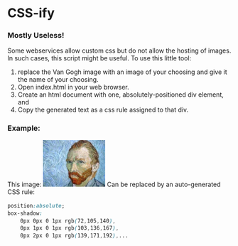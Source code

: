 # CSS-ify 
### Mostly Useless!

Some webservices allow custom css but do not allow the hosting of images. In such cases, this script might be useful.
To use this little tool: 

1. replace the Van Gogh image with an image of your choosing and give it the name of your choosing.
2. Open index.html in your web browser.
3. Create an html document with one, absolutely-positioned div element, and
4. Copy the generated text as a css rule assigned to that div.

### Example:
This image:
![Van Gogh](./image.jpg)
Can be replaced by an auto-generated CSS rule:
```css
position:absolute;
box-shadow:
	0px 0px 0 1px rgb(72,105,140),
	0px 1px 0 1px rgb(103,136,167),
	0px 2px 0 1px rgb(139,171,192),...
```